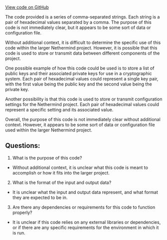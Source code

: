 [View code on GitHub](https://github.com/NethermindEth/nethermind/src/bench_precompiles/vectors/sha256/proposed/input_param_scalar_64_gas_23.csv)

The code provided is a series of comma-separated strings. Each string is a pair of hexadecimal values separated by a comma. The purpose of this code is not immediately clear, but it appears to be some sort of data or configuration file.

Without additional context, it is difficult to determine the specific use of this code within the larger Nethermind project. However, it is possible that this code is used to store or transmit data between different components of the project.

One possible example of how this code could be used is to store a list of public keys and their associated private keys for use in a cryptographic system. Each pair of hexadecimal values could represent a single key pair, with the first value being the public key and the second value being the private key.

Another possibility is that this code is used to store or transmit configuration settings for the Nethermind project. Each pair of hexadecimal values could represent a specific setting and its associated value.

Overall, the purpose of this code is not immediately clear without additional context. However, it appears to be some sort of data or configuration file used within the larger Nethermind project.
## Questions: 
 1. What is the purpose of this code? 
- Without additional context, it is unclear what this code is meant to accomplish or how it fits into the larger project.

2. What is the format of the input and output data? 
- It is unclear what the input and output data represent, and what format they are expected to be in.

3. Are there any dependencies or requirements for this code to function properly? 
- It is unclear if this code relies on any external libraries or dependencies, or if there are any specific requirements for the environment in which it is run.